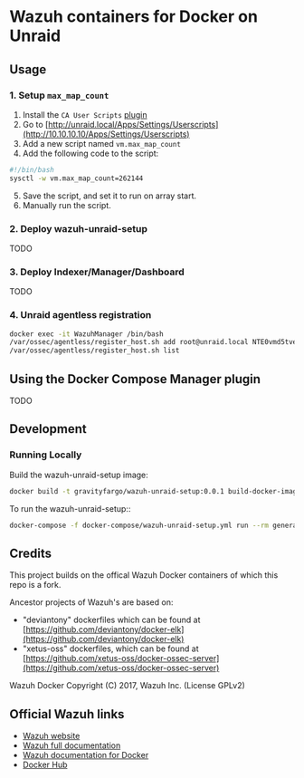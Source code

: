 # Wazuh containers for Docker on Unraid

## Usage
### 1. Setup `max_map_count`
1. Install the `CA User Scripts` [plugin](https://forums.unraid.net/topic/48286-plugin-ca-user-scripts/)
2. Go to [http://unraid.local/Apps/Settings/Userscripts](http://10.10.10.10/Apps/Settings/Userscripts)
3. Add a new script named `vm.max_map_count`
4. Add the following code to the script:

```bash
#!/bin/bash 
sysctl -w vm.max_map_count=262144
```
5. Save the script, and set it to run on array start.
6. Manually run the script.
### 2. Deploy wazuh-unraid-setup
TODO

### 3. Deploy Indexer/Manager/Dashboard
TODO

### 4. Unraid agentless registration

```bash
docker exec -it WazuhManager /bin/bash
/var/ossec/agentless/register_host.sh add root@unraid.local NTE0vmd5tve8tyh_eve
/var/ossec/agentless/register_host.sh list
```
## Using the Docker Compose Manager plugin
TODO

## Development
### Running Locally

Build the wazuh-unraid-setup image:

```bash
docker build -t gravityfargo/wazuh-unraid-setup:0.0.1 build-docker-images/wazuh-unraid-setup --no-cache
```

To run the wazuh-unraid-setup::

```bash
docker-compose -f docker-compose/wazuh-unraid-setup.yml run --rm generator
```

## Credits
This project builds on the offical Wazuh Docker containers of which this repo is a fork. 

Ancestor projects of Wazuh's are based on:

-   "deviantony" dockerfiles which can be found at [https://github.com/deviantony/docker-elk](https://github.com/deviantony/docker-elk)
-   "xetus-oss" dockerfiles, which can be found at [https://github.com/xetus-oss/docker-ossec-server](https://github.com/xetus-oss/docker-ossec-server)

Wazuh Docker Copyright (C) 2017, Wazuh Inc. (License GPLv2)

## Official Wazuh links

-   [Wazuh website](http://wazuh.com)
-   [Wazuh full documentation](http://documentation.wazuh.com)
-   [Wazuh documentation for Docker](https://documentation.wazuh.com/current/docker/index.html)
-   [Docker Hub](https://hub.docker.com/u/wazuh)
